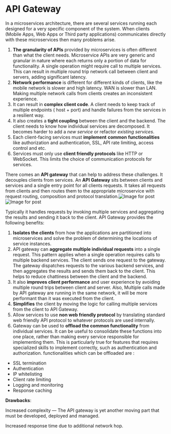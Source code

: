 # API Gateway

In a microservices architecture, there are several services running each designed for a very specific component of the system. When clients \(Mobile Apps, Web Apps or Third party applications\) communicates directly with these microservices then many problems arise.

1. **The granularity of APIs** provided by microservices is often different than what the client needs. Microservice APIs are very generic and granular in nature where each returns only a portion of data for functionality. A single operation might require call to multiple services. This can result in multiple round trip network call between client and servers, adding significant latency.
2. **Network performance** is different for different kinds of clients, like the mobile network is slower and high latency. WAN is slower than LAN. Making multiple network calls from clients creates an inconsistent experience.
3. It can result in **complex client code**. A client needs to keep track of multiple endpoints \( host + port\) and handle failures from the services in a resilient way.
4. It also creates a **tight coupling** between the client and the backend. The client needs to know how individual services are decomposed. It becomes harder to add a _new service_ or refactor _existing services_.
5. Each client-facing services must **implement** **common** **functionalities** like authorization and authentication, SSL, API rate limiting, access control and etc.
6. Services must only use **client friendly protocols** like HTTP or WebSocket. This limits the choice of communication protocols for services.

There comes an **API gateway** that can help to address these challenges. It decouples clients from services. An **API Gateway** sits between clients and services and a single entry point for all clients requests. It takes all requests from clients and then routes them to the appropriate microservice with request routing, composition and protocol translation.![Image for post](https://miro.medium.com/max/60/1*QwTWfWdz-jUrexyaI2PCtQ.png?q=20)![Image for post](https://miro.medium.com/max/1038/1*QwTWfWdz-jUrexyaI2PCtQ.png)

Typically it handles requests by invoking multiple services and aggregating the results and sending it back to the client. API Gateway provides the following benefits:

1. **Isolates the clients** from how the applications are partitioned into microservices and solve the problem of determining the locations of service instances.
2. API gateway can **aggregate multiple individual requests** into a single request. This pattern applies when a single operation requires calls to multiple backend services. The client sends one request to the gateway. The gateway dispatches requests to the various backend services, and then aggregates the results and sends them back to the client. This helps to reduce chattiness between the client and the backend.
3. It also **improves client performance** and user experience by avoiding multiple round trips between client and server. Also, Multiple calls made by API gateway are running in the same network, it will be more performant than it was executed from the client.
4. **Simplifies** the client by moving the logic for calling multiple services from the client to API Gateway.
5. Allow services to use **non web friendly protocol** by translating standard web friendly API protocol to whatever protocols are used internally.
6. Gateway can be used to **offload the common functionality** from individual services. It can be useful to consolidate these functions into one place, rather than making every service responsible for implementing them. This is particularly true for features that requires specialized skills to implement correctly, such as authentication and authorization. functionalities which can be offloaded are :

* SSL termination
* Authentication
* IP whitelisting
* Client rate limiting
* Logging and monitoring
* Response caching

**Drawbacks**:

Increased complexity — The API gateway is yet another moving part that must be developed, deployed and managed.

Increased response time due to additional network hop.

